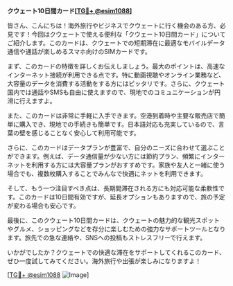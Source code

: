 **クウェート10日間カード[[TG💪+ @esim1088](https://t.me/s/esim1088)]**

皆さん、こんにちは！海外旅行やビジネスでクウェートに行く機会のある方、必見です！今回はクウェートで使える便利な「クウェート10日間カード」についてご紹介します。このカードは、クウェートでの短期滞在に最適なモバイルデータ通信や通話が楽しめるスマホ向けのSIMカードです。

まず、このカードの特徴を詳しくお伝えしましょう。最大のポイントは、高速なインターネット接続が利用できる点です。特に動画視聴やオンライン業務など、大容量のデータを消費する活動をする方にはピッタリです。さらに、クウェート国内では通話やSMSも自由に使えますので、現地でのコミュニケーションが円滑に行えますよ。

また、このカードは非常に手軽に入手できます。空港到着時や主要な販売店で簡単に購入でき、現地での手続きも簡単です。日本語対応も充実しているので、言葉の壁を感じることなく安心して利用可能です。

さらに、このカードはデータプランが豊富で、自分のニーズに合わせて選ぶことができます。例えば、データ通信量が少ない方には節約プラン、頻繁にインターネットを利用する方には大容量プランがおすすめです。家族や友人と一緒に使う場合でも、複数枚購入することでみんなで快適にネットを利用できます。

そして、もう一つ注目すべき点は、長期間滞在される方にも対応可能な柔軟性です。このカードは10日間有効ですが、延長オプションもありますので、旅の予定が変わる場合も安心です。

最後に、このクウェート10日間カードは、クウェートの魅力的な観光スポットやグルメ、ショッピングなどを存分に楽しむための強力なサポートツールとなります。旅先での急な連絡や、SNSへの投稿もストレスフリーで行えます。

いかがでしたか？クウェートでの快適な滞在をサポートしてくれるこのカード、ぜひ一度試してみてください。海外旅行や出張が楽しみになりますよ！

[[TG💪+ @esim1088](https://t.me/s/esim1088) ![Image](https://i.postimg.cc/Y0z9fWf4/image.png)]